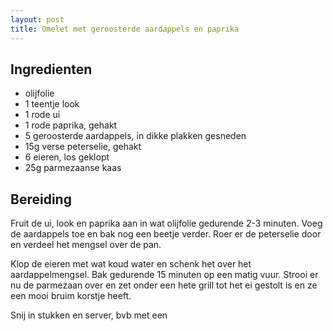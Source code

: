 ```yaml
---
layout: post
title: Omelet met geroosterde aardappels en paprika
---
```


##  Ingredienten 
* olijfolie
* 1 teentje look
* 1 rode ui
* 1 rode paprika, gehakt
* 5 geroosterde aardappels, in dikke plakken gesneden
* 15g verse peterselie, gehakt
* 6 eieren, los geklopt
* 25g parmezaanse kaas

##  Bereiding 
Fruit de ui, look en paprika aan in wat olijfolie gedurende 2-3 minuten. Voeg de aardappels toe en bak nog een beetje verder. Roer er de peterselie door en verdeel het mengsel over de pan.

Klop de eieren met wat koud water en schenk het over het aardappelmengsel. Bak gedurende 15 minuten op een matig vuur. Strooi er nu de parmezaan over en zet onder een hete grill tot het ei gestolt is en ze een mooi bruim korstje heeft.

Snij in stukken en server, bvb met een 

